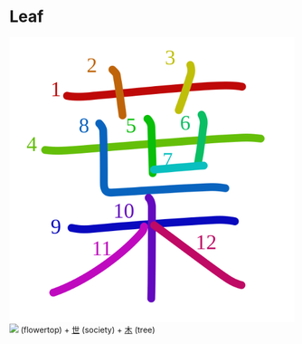 # Leaf
![8449](../kanji-colorize/8449.svg)
![](http://www.kanjidamage.com/assets/radsmall/flower-303d55c2aa8534ab3d1d8290588d7c1462971c974af29d9210696326646feb14.jpg) (flowertop) + [世](../kanji-dict/世.md) (society) + [木](../kanji-dict/木.md) (tree) 